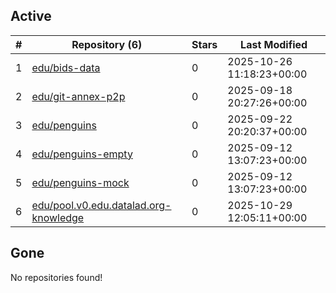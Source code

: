 ## Active
| # | Repository (6) | Stars | Last Modified |
| --- | --- | --- | --- |
| 1 | [edu/bids-data](https://hub.datalad.org/edu/bids-data) | 0 | 2025-10-26 11:18:23+00:00 |
| 2 | [edu/git-annex-p2p](https://hub.datalad.org/edu/git-annex-p2p) | 0 | 2025-09-18 20:27:26+00:00 |
| 3 | [edu/penguins](https://hub.datalad.org/edu/penguins) | 0 | 2025-09-22 20:20:37+00:00 |
| 4 | [edu/penguins-empty](https://hub.datalad.org/edu/penguins-empty) | 0 | 2025-09-12 13:07:23+00:00 |
| 5 | [edu/penguins-mock](https://hub.datalad.org/edu/penguins-mock) | 0 | 2025-09-12 13:07:23+00:00 |
| 6 | [edu/pool.v0.edu.datalad.org-knowledge](https://hub.datalad.org/edu/pool.v0.edu.datalad.org-knowledge) | 0 | 2025-10-29 12:05:11+00:00 |

## Gone
No repositories found!
